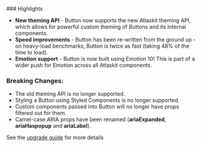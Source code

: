 ###️ Highlights

- **New theming API** - Button now supports the new Atlaskit theming API, which allows for powerful custom theming of Buttons and
  its internal components.
- **Speed improvements** - Button has been re-written from the ground up - on heavy-load benchmarks, Button is twice as fast
  (taking 48% of the time to load).
- **Emotion support** - Button is now built using Emotion 10! This is part of a wider push
  for Emotion across all Atlaskit components.

### Breaking Changes:

- The old theming API is no longer supported.
- Styling a Button using Styled Components is no longer supported.
- Custom components passed into Button will no longer have props filtered out for them.
- Camel-case ARIA props have been renamed (**ariaExpanded**, **ariaHaspopup** and **ariaLabel**).

See the [upgrade guide](atlaskit.atlassian.com/packages/core/button/docs/upgrade-guide) for more details
